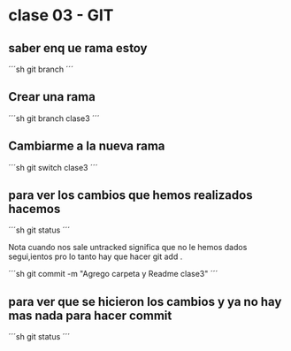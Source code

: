 # clase 03 - GIT

## saber enq ue rama estoy
´´´sh
git branch
´´´

## Crear una rama
´´´sh
git branch clase3
´´´

## Cambiarme a la nueva rama
´´´sh
git switch clase3
´´´

## para ver los cambios que hemos realizados hacemos
´´´sh
git status
´´´

Nota cuando nos sale untracked significa que no le hemos dados segui,ientos pro lo tanto hay que hacer git add .

´´´sh
git commit -m "Agrego carpeta y Readme clase3"
´´´

## para ver que se hicieron los cambios y ya no hay mas nada para hacer commit 
´´´sh
git status
´´´

